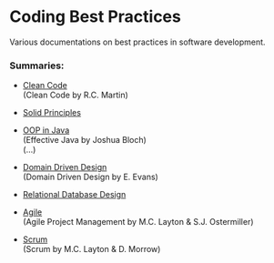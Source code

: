 # Coding Best Practices

Various documentations on best practices in software development.

### Summaries:

- [Clean Code](Clean%20Code.md)  
    (Clean Code by R.C. Martin)

- [Solid Principles](SOLID.md)

- [OOP in Java](OOP.md)  
  (Effective Java by Joshua Bloch)  
  (...)

- [Domain Driven Design](Domain%20Driven%20Design.md)  
    (Domain Driven Design by E. Evans)

- [Relational Database Design](Relational%20Databases.md)

- [Agile](Agile.md)  
    (Agile Project Management by M.C. Layton & S.J. Ostermiller)

- [Scrum](Scrum.md)  
    (Scrum by M.C. Layton & D. Morrow)